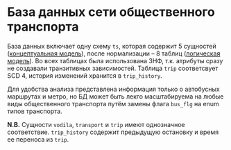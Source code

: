 # База данных сети общественного транспорта

База данных включает одну схему `ts`, которая содержит 5 сущностей ([концептуальная модель](https://code.mipt.ru/db2023/budazhapovma-project/-/blob/main/docs/conceptual-shit.png)), после нормализации – 8 таблиц ([логическая модель](https://code.mipt.ru/db2023/budazhapovma-project/-/blob/main/docs/logical-model.png)). Во всех таблицах была использована 3НФ, т.к. атрибуты сразу не создавали транзитивных зависимостей. Таблица `trip` соответсвует SCD 4, история изменений хранится в `trip_history`.

Для удобства анализа представлена информация только о автобусных маршрутах и метро, но БД может быть лекго масштабируема на любые виды общественного транспорта путём замены флага `bus_flg` на enum типов транспорта.

**N.B.** Сущности `vodila`, `transport` и `trip` имеют однозначное соответствие. `trip_history` содержит предыдущую остановку и время ее переноса из `trip`.
